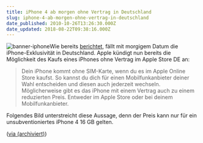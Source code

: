 ```yaml
---
title: iPhone 4 ab morgen ohne Vertrag in Deutschland
slug: iphone-4-ab-morgen-ohne-vertrag-in-deutschland
date_published: 2010-10-26T13:26:30.000Z
date_updated: 2018-08-22T09:38:16.000Z
---
```


![banner-iphone](//picdump.thafaker.de/2010/10/banner-iphone.jpg)Wie bereits [berichtet](__GHOST_URL__/neues-zum-iphone-4-monopol-in-deutschland/), fällt mit morgigem Datum die iPhone-Exklusivität in Deutschland. Apple kündigt nun bereits die Möglichkeit des Kaufs eines iPhones ohne Vertrag im Apple Store DE an:

> Dein iPhone kommt ohne SIM-Karte, wenn du es im Apple Online Store kaufst. So kannst du dich für einen Mobilfunkanbieter deiner Wahl entscheiden und diesen auch jederzeit wechseln. Möglicherweise gibt es das iPhone mit einem Vertrag auch zu einem reduzierten Preis. Entweder im Apple Store oder bei deinem Mobilfunkanbieter.

Folgendes Bild unterstreicht diese Aussage, denn der Preis kann nur für ein unsubventioniertes iPhone 4 16 GB gelten.

([via (archiviert)](http://web.archive.org/web/20101102232858/http://www.benm.at:80/2010/10/26/bestatigt-iphone-4-simlock-frei-im-deutschen-apple-store-verfugbar/?))
